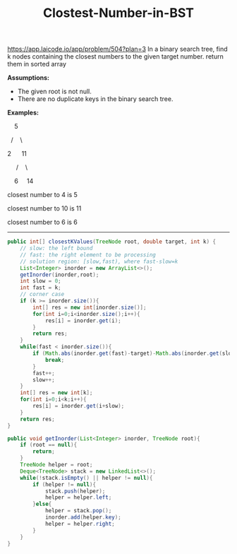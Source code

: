 ﻿---
layout: default
title: Clostest-Number-in-BST
narrow: true
---
https://app.laicode.io/app/problem/504?plan=3
In a binary search tree, find k nodes containing the closest numbers to the given target number. return them in sorted array

**Assumptions:**

- The given root is not null.
- There are no duplicate keys in the binary search tree.

**Examples:**

    5

  /    \

2      11

     /    \

    6     14

closest number to 4 is 5

closest number to 10 is 11

closest number to 6 is 6

***
```java
public int[] closestKValues(TreeNode root, double target, int k) {  
    // slow: the left bound  
    // fast: the right element to be processing    
    // solution region: [slow,fast), where fast-slow=k   
    List<Integer> inorder = new ArrayList<>();  
    getInorder(inorder,root);  
    int slow = 0;  
    int fast = k;  
    // corner case
    if (k >= inorder.size()){  
        int[] res = new int[inorder.size()];  
        for(int i=0;i<inorder.size();i++){  
            res[i] = inorder.get(i);  
        }  
        return res;  
    }  
    while(fast < inorder.size()){  
        if (Math.abs(inorder.get(fast)-target)-Math.abs(inorder.get(slow)-target)>0){  
            break;  
        }  
        fast++;  
        slow++;  
    }  
    int[] res = new int[k];  
    for(int i=0;i<k;i++){  
        res[i] = inorder.get(i+slow);  
    }  
    return res;  
}  

public void getInorder(List<Integer> inorder, TreeNode root){  
    if (root == null){  
        return;  
    }  
    TreeNode helper = root;  
    Deque<TreeNode> stack = new LinkedList<>();  
    while(!stack.isEmpty() || helper != null){  
        if (helper != null){  
            stack.push(helper);  
            helper = helper.left;  
        }else{  
            helper = stack.pop();  
            inorder.add(helper.key);  
            helper = helper.right;  
        }  
    }  
}
```